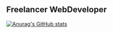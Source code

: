 ## Freelancer WebDeveloper

[![Anurag's GitHub stats](https://github-readme-stats.vercel.app/api?username=martinssdev)](https://github.com/anuraghazra/github-readme-stats)

